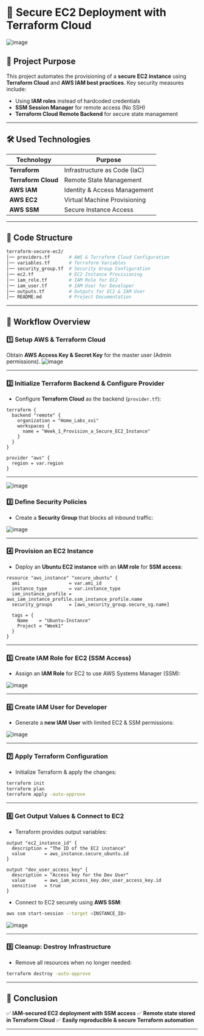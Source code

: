 # 🚀 Secure EC2 Deployment with Terraform Cloud
![image](https://github.com/user-attachments/assets/928c149a-9c5d-4bcf-a82f-3baea87c85d9)

## 📌 Project Purpose
This project automates the provisioning of a **secure EC2 instance** using **Terraform Cloud** and **AWS IAM best practices**. Key security measures include:
- Using **IAM roles** instead of hardcoded credentials
- **SSM Session Manager** for remote access (No SSH)
- **Terraform Cloud Remote Backend** for secure state management

---

## 🛠️ Used Technologies
| Technology       | Purpose |
|-----------------|---------|
| **Terraform**   | Infrastructure as Code (IaC) |
| **Terraform Cloud** | Remote State Management |
| **AWS IAM**     | Identity & Access Management |
| **AWS EC2**     | Virtual Machine Provisioning |
| **AWS SSM**     | Secure Instance Access |

---

## 📂 Code Structure
```bash
terraform-secure-ec2/
│── providers.tf       # AWS & Terraform Cloud Configuration
│── variables.tf       # Terraform Variables
│── security_group.tf  # Security Group Configuration
│── ec2.tf             # EC2 Instance Provisioning
│── iam_role.tf        # IAM Role for EC2
│── iam_user.tf        # IAM User for Developer
│── outputs.tf         # Outputs for EC2 & IAM User
│── README.md          # Project Documentation
```

---

## 🔄 Workflow Overview

### 1️⃣ **Setup AWS & Terraform Cloud**
 Obtain **AWS Access Key & Secret Key** for the master user (Admin permissions).
![image](https://github.com/user-attachments/assets/540be879-5341-4b9f-893f-5d090f5669de)



---

### 2️⃣ **Initialize Terraform Backend & Configure Provider**
- Configure **Terraform Cloud** as the backend (`provider.tf`):

```hcl
terraform {
  backend "remote" {
    organization = "Home_Labs_xvi"
    workspaces {
      name = "Week_1_Provision_a_Secure_EC2_Instance"
    }
  }
}

provider "aws" {
  region = var.region
}
```

---
![image](https://github.com/user-attachments/assets/0ded7ada-36b0-454a-bd34-f593c7b60fbc)


### 3️⃣ **Define Security Policies**
- Create a **Security Group** that blocks all inbound traffic:

![image](https://github.com/user-attachments/assets/f045908e-10c4-4643-8df5-2ec8da968601)


---

### 4️⃣ **Provision an EC2 Instance**
- Deploy an **Ubuntu EC2 instance** with an **IAM role** for **SSM access**:

```hcl
resource "aws_instance" "secure_ubuntu" {
  ami                  = var.ami_id
  instance_type        = var.instance_type
  iam_instance_profile = aws_iam_instance_profile.ssm_instance_profile.name
  security_groups      = [aws_security_group.secure_sg.name]

  tags = {
    Name    = "Ubuntu-Instance"
    Project = "Week1"
  }
}
```

---

### 5️⃣ **Create IAM Role for EC2 (SSM Access)**
- Assign an **IAM Role** for EC2 to use AWS Systems Manager (SSM):

![image](https://github.com/user-attachments/assets/21e3d7e2-b73d-4c9d-8b03-6fd9e8ac2e85)


---

### 6️⃣ **Create IAM User for Developer**
- Generate a **new IAM User** with limited EC2 & SSM permissions:

![image](https://github.com/user-attachments/assets/27f4af12-c0e9-4727-aa5c-53137dbeff4d)


---

### 7️⃣ **Apply Terraform Configuration**
- Initialize Terraform & apply the changes:

```sh
terraform init
terraform plan
terraform apply -auto-approve
```

---

### 8️⃣ **Get Output Values & Connect to EC2**
- Terraform provides output variables:

```hcl
output "ec2_instance_id" {
  description = "The ID of the EC2 instance"
  value       = aws_instance.secure_ubuntu.id
}

output "dev_user_access_key" {
  description = "Access key for the Dev User"
  value       = aws_iam_access_key.dev_user_access_key.id
  sensitive   = true
}
```

- Connect to EC2 securely using **AWS SSM**:

```sh
aws ssm start-session --target <INSTANCE_ID>
```
![image](https://github.com/user-attachments/assets/811cef80-5210-4a6f-b6d2-ab931a4acbef)

---

### 9️⃣ **Cleanup: Destroy Infrastructure**
- Remove all resources when no longer needed:

```sh
terraform destroy -auto-approve
```

---

## 📢 Conclusion
✅ **IAM-secured EC2 deployment with SSM access**
✅ **Remote state stored in Terraform Cloud**
✅ **Easily reproducible & secure Terraform automation**

---


